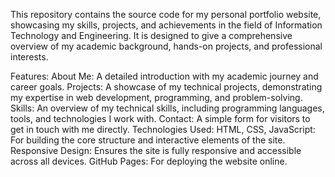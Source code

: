 This repository contains the source code for my personal portfolio website, showcasing my skills, projects, and achievements in the field of Information Technology and Engineering. It is designed to give a comprehensive overview of my academic background, hands-on projects, and professional interests.

Features:
About Me: A detailed introduction with my academic journey and career goals.
Projects: A showcase of my technical projects, demonstrating my expertise in web development, programming, and problem-solving.
Skills: An overview of my technical skills, including programming languages, tools, and technologies I work with.
Contact: A simple form for visitors to get in touch with me directly.
Technologies Used:
HTML, CSS, JavaScript: For building the core structure and interactive elements of the site.
Responsive Design: Ensures the site is fully responsive and accessible across all devices.
GitHub Pages: For deploying the website online.
